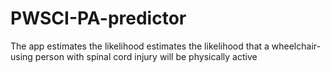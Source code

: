 # PWSCI-PA-predictor
The app estimates the likelihood estimates the likelihood that a wheelchair-using person with spinal cord injury will be physically active 
